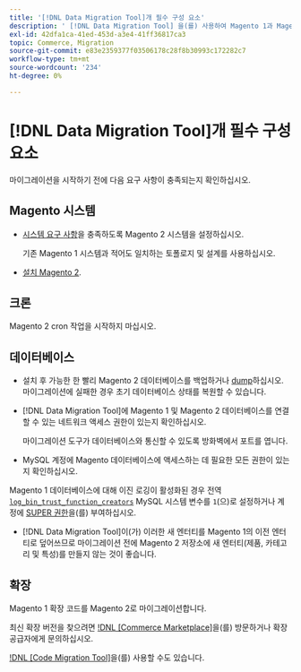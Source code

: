 ```yaml
---
title: '[!DNL Data Migration Tool]개 필수 구성 요소'
description: ' [!DNL Data Migration Tool] 을(를) 사용하여 Magento 1과 Magento 2 간에 데이터를 전송하기 전에 수행해야 하는 작업에 대해 알아봅니다.'
exl-id: 42dfa1ca-41ed-453d-a3e4-41ff36817ca3
topic: Commerce, Migration
source-git-commit: e83e2359377f03506178c28f8b30993c172282c7
workflow-type: tm+mt
source-wordcount: '234'
ht-degree: 0%

---
```


# [!DNL Data Migration Tool]개 필수 구성 요소

마이그레이션을 시작하기 전에 다음 요구 사항이 충족되는지 확인하십시오.

## Magento 시스템

* [시스템 요구 사항](../../installation/system-requirements.md)을 충족하도록 Magento 2 시스템을 설정하십시오.

  기존 Magento 1 시스템과 적어도 일치하는 토폴로지 및 설계를 사용하십시오.

* [설치 Magento 2](../../installation/overview.md).

## 크론

Magento 2 cron 작업을 시작하지 마십시오.

## 데이터베이스

* 설치 후 가능한 한 빨리 Magento 2 데이터베이스를 백업하거나 [dump](https://dev.mysql.com/doc/refman/8.0/en/mysqldump.html)하십시오. 마이그레이션에 실패한 경우 초기 데이터베이스 상태를 복원할 수 있습니다.

* [!DNL Data Migration Tool]에 Magento 1 및 Magento 2 데이터베이스를 연결할 수 있는 네트워크 액세스 권한이 있는지 확인하십시오.

  마이그레이션 도구가 데이터베이스와 통신할 수 있도록 방화벽에서 포트를 엽니다.

* MySQL 계정에 Magento 데이터베이스에 액세스하는 데 필요한 모든 권한이 있는지 확인하십시오.

Magento 1 데이터베이스에 대해 이진 로깅이 활성화된 경우 전역 [`log_bin_trust_function_creators`](https://dev.mysql.com/doc/refman/5.7/en/server-system-variables.html#sysvar_log_bin_trust_function_creators) MySQL 시스템 변수를 `1`(으)로 설정하거나 계정에 [SUPER 권한](https://dev.mysql.com/doc/refman/5.7/en/privileges-provided.html#priv_super)을(를) 부여하십시오.

* [!DNL Data Migration Tool]이(가) 이러한 새 엔터티를 Magento 1의 이전 엔터티로 덮어쓰므로 마이그레이션 전에 Magento 2 저장소에 새 엔터티(제품, 카테고리 및 특성)를 만들지 않는 것이 좋습니다.

## 확장

Magento 1 확장 코드를 Magento 2로 마이그레이션합니다.

최신 확장 버전을 찾으려면 [!DNL [Commerce Marketplace]](https://marketplace.magento.com/)을(를) 방문하거나 확장 공급자에게 문의하십시오.

[!DNL [Code Migration Tool]](https://github.com/magento-commerce/code-migration/blob/develop/README.md)을(를) 사용할 수도 있습니다.
